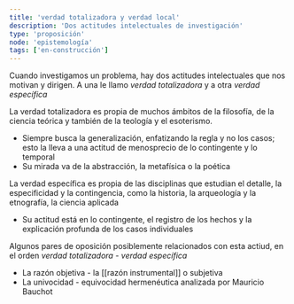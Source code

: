 ```yaml
---
title: 'verdad totalizadora y verdad local'
description: 'Dos actitudes intelectuales de investigación'
type: 'proposición'
node: 'epistemología'
tags: ['en-construcción']
---
```


Cuando investigamos un problema, hay dos actitudes intelectuales que nos motivan y dirigen. A una le llamo *verdad totalizadora* y a otra *verdad específica*

La verdad totalizadora es propia de muchos ámbitos de la filosofía, de la ciencia teórica y también de la teología y el esoterismo.

- Siempre busca la generalización, enfatizando la regla y no los casos; esto la lleva a una actitud de menosprecio de lo contingente y lo temporal
- Su mirada va de la abstracción, la metafísica o la poética

La verdad específica es propia de las disciplinas que estudian el detalle, la especificidad y la contingencia, como la historia, la arqueología y la etnografía, la ciencia aplicada

- Su actitud está en lo contingente, el registro de los hechos y la explicación profunda de los casos individuales

Algunos pares de oposición posiblemente relacionados con esta actiud, en el orden *verdad totalizadora* - *verdad específica*

- La razón objetiva - la [[razón instrumental]] o subjetiva
- La univocidad - equivocidad hermenéutica analizada por Mauricio Bauchot
